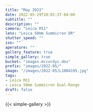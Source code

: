 ```yaml
---
title: "May 2022"
date: 2022-05-29T10:01:37-04:00
subtitle: ""
description: ""
camera: "Leica M11"
lens: "Leica 50mm Summicron DR"
shutter_speed: ""
iso: ""
aperature: ""
gallery_feature: true
simple_gallery: true
bucket: "images.mccurdyc.dev"
prefix: "images/2022-05/"
image: "/images/2022-05/L1004195.jpg"
tags:
- Leica M11
- Leica 50mm Summicron Dual-Range
draft: false
---
```


{{< simple-gallery >}}
